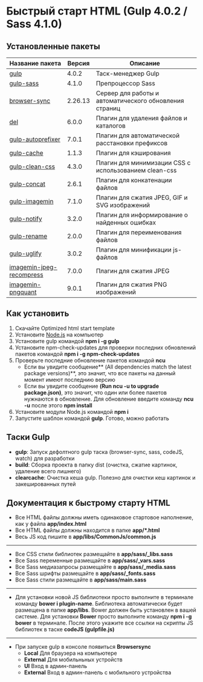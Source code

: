 # Быстрый старт HTML (Gulp 4.0.2 / Sass 4.1.0)

## Установленные пакеты

Название пакета  | Версия | Описание
-------------------|--------|-------------
[gulp](https://www.npmjs.com/package/gulp "gulp")  | 4.0.2 | Таск-менеджер Gulp
[gulp-sass](https://www.npmjs.com/package/gulp-sass "gulp-sass")  | 4.1.0 | Препроцессор Sass
[browser-sync](https://www.npmjs.com/package/browser-sync "browser-sync")  | 2.26.13 | Сервер для работы и автоматического обновления страниц
[del](https://www.npmjs.com/package/del "del")  | 6.0.0 | Плагин для удаления файлов и каталогов
[gulp-autoprefixer](https://www.npmjs.com/package/gulp-autoprefixer "gulp-autoprefixer")  | 7.0.1 | Плагин для автоматической расстановки префиксов
[gulp-cache](https://www.npmjs.com/package/gulp-cache "gulp-cache")  | 1.1.3 | Плагин для кэширования
[gulp-clean-css](https://www.npmjs.com/package/gulp-clean-css "gulp-clean-css")  | 4.3.0 | Плагин для минимизации CSS с использованием clean-css
[gulp-concat](https://www.npmjs.com/package/gulp-concat "gulp-concat")  | 2.6.1 | Плагин для конкатенации файлов
[gulp-imagemin](https://www.npmjs.com/package/gulp-imagemin "gulp-imagemin")  | 7.1.0 | Плагин для сжатия JPEG, GIF и SVG изображений
[gulp-notify](https://www.npmjs.com/package/gulp-notify "gulp-notify")  | 3.2.0 | Плагин для информирование о найденных ошибках
[gulp-rename](https://www.npmjs.com/package/gulp-rename "gulp-rename")  | 2.0.0 | Плагин для переименования файлов
[gulp-uglify](https://www.npmjs.com/package/gulp-uglify "gulp-uglify")  | 3.0.2 | Плагин для минификации js-файлов
[imagemin-jpeg-recompress](https://www.npmjs.com/package/imagemin-jpeg-recompress "imagemin-jpeg-recompress") | 7.0.0 | Плагин для сжатия JPEG
[imagemin-pngquant](https://www.npmjs.com/package/imagemin-pngquant "imagemin-pngquant")  | 9.0.1 | Плагин для сжатия PNG изображений

## Как установить
1. Скачайте Optimized html start template
2. Установите [Node.js](https://nodejs.org/ "Node.js") на компьютер
3. Установите gulp командой **npm i -g gulp**
4. Установите npm-check-updates для проверки последних обновлений пакетов командой **npm i -g npm-check-updates**
5. Проверьте  последние обновление пакетов командой **ncu**
    - Если вы увидите сообщение** (All dependencies match the latest package versions)**, это значит, что все пакеты на данный момент имеют последнию версию
    - Если вы увидите сообщение **(Run ncu -u to upgrade package.json)**, это значит, что один или более пакетов нужнаются в обновление. Для обновление введите команду **ncu -u** после этого **npm install**
6. Установите модули Node.js командой **npm i**
7. Запустите шаблон командой **gulp**. Готово, можно работать

## Таски Gulp
- **gulp**: Запуск дефолтного gulp таска (browser-sync, sass, codeJS, watch) для разработки
- **build**: Сборка проекта в папку dist (очистка, сжатие картинок, удаление всего лишнего)
- **clearcache**: Очистка кеша gulp. Полезно для очистки кеш картинок и закешированных путей

## Документация к быстрому старту HTML

- Все HTML файлы должны иметь одинаковое стартовое наполнение, как у файла **app/index.html**
- Все HTML файлы должны находится в папке **app/*.html**
- Весь JS код пишите в **app/libs/CommonJs/common.js**

------------
- Все CSS стили библиотек размещайте в **app/sass/_libs.sass**
- Все Sass переменные размещайте в **app/sass/_vars.sass**
- Все Sass медиазапросы размещайте в **app/sass/_media.sass**
- Все Sass шрифты размещайте в **app/sass/_fonts.sass**
- Все Sass стили размещайте в **app/sass/main.sass**

------------
- Для установки новой JS библиотеки просто выполните в терминале команду **bower i plugin-name**. Библиотека автоматически будет размещена в папке **app/libs**. Bower должен быть установлен в вашей системе. Для установки **Bower** просто выполните команду **npm i -g bower** в терминале. После этого укажите все ссылки на скрипты JS библиотек в таске **codeJS (gulpfile.js)**

------------
- При запуске gulp в консоле появиться **Browsersync**
    - **Local** Для браузера на компьютере
    - **External** Для мобильньных устройств
    - **UI** Вход в админ-панель
    - **External** Вход в админ-панель с мобильного устройства

